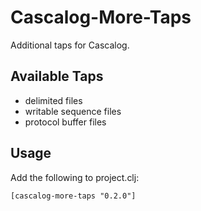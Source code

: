 # Cascalog-More-Taps

Additional taps for Cascalog.

## Available Taps

- delimited files
- writable sequence files
- protocol buffer files

## Usage

Add the following to project.clj:

```
[cascalog-more-taps "0.2.0"]
```